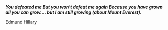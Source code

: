 _**You defeated me But you won't defeat me again Because you have grown all you can grow.... but I am still growing (about Mount Everest).**_

Edmund Hillary